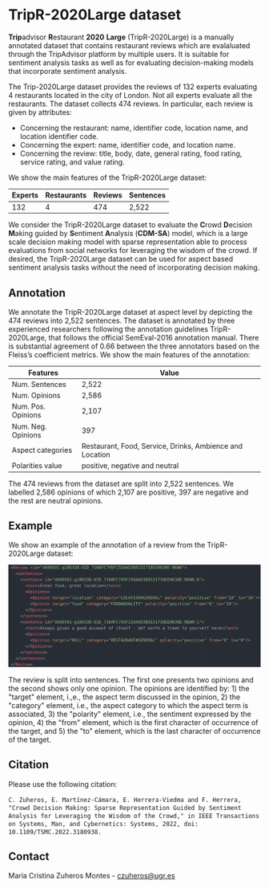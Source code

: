 # TripR-2020Large dataset


**Trip**advisor **R**estaurant **2020** **Large** (TripR-2020Large) is a manually annotated dataset that contains restaurant reviews which are evalaluated through the TripAdvisor platform by multiple users. It is suitable for sentiment analysis tasks as well as for evaluating decision-making models that incorporate sentiment analysis.

The Trip-2020Large dataset provides the reviews of 132 experts evaluating 4 restaurants located in the city of London. Not all experts evaluate all the restaurants. The dataset collects 474 reviews. In particular, each review is given by attributes:

- Concerning the restaurant: name, identifier code, location name, and location identifier code.
- Concerning the expert: name, identifier code, and location name.
- Concerning the review: title, body, date, general rating, food rating, service rating, and value rating.

We show the main features of the TripR-2020Large dataset:

| Experts      | Restaurants | Reviews | Sentences |
| ----------- | ----------- | ----------- | ----------- |
| 132 | 4 | 474 | 2,522 |


We consider the TripR-2020Large dataset to evaluate the **C**rowd **D**ecision **M**aking guided by **S**entiment **A**nalysis (**CDM-SA**) model, which is a large scale decision making model with sparse representation able to process evaluations from social networks for leveraging the wisdom of the crowd. If desired, the TripR-2020Large dataset can be used for aspect based sentiment analysis tasks without the need of incorporating decision making.


## Annotation
We annotate the TripR-2020Large dataset at aspect level by depicting the 474 reviews into 2,522 sentences. The dataset is annotated by three experienced researchers following the annotation guidelines TripR-2020Large, that follows the official SemEval-2016 annotation manual. There is substantial agreement of 0.66 between the three annotators based on the Fleiss’s coefficient metrics. We show the main features of the annotation:

| Features      | Value |
| ----------- | ----------- |
| Num. Sentences      | 2,522       |
| Num. Opinions   | 2,586        |
| Num. Pos. Opinions | 2,107 |
| Num. Neg. Opinions | 397 |
| Aspect categories | Restaurant, Food, Service, Drinks, Ambience and Location|
| Polarities value | positive, negative and neutral|

The 474 reviews from the dataset are split into 2,522 sentences. We labelled 2,586 opinions of which 2,107 are positive, 397 are negative and the rest are neutral opinions.


## Example
We show an example of the annotation of a review from the TripR-2020Large dataset:

![](reviewEjemplo.png)

The review is split into sentences. The first one presents two opinions and the second shows only one opinion. The opinions are identified by: 1) the "target" element, i.,e., the aspect term discussed in the opinion, 2) the "category" element, i.e., the aspect category to which the aspect term is associated, 3) the "polarity" element, i.e., the sentiment expressed by the opinion, 4) the "from" element, which is the first character of occurrence of the target, and 5) the "to" element, which is the last character of occurrence of the target.   



## Citation
Please use the following citation:

```
C. Zuheros, E. Martínez-Cámara, E. Herrera-Viedma and F. Herrera, "Crowd Decision Making: Sparse Representation Guided by Sentiment Analysis for Leveraging the Wisdom of the Crowd," in IEEE Transactions on Systems, Man, and Cybernetics: Systems, 2022, doi: 10.1109/TSMC.2022.3180938.
```


## Contact
María Cristina Zuheros Montes - czuheros@ugr.es
